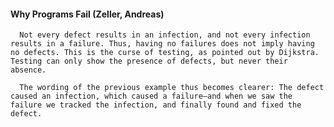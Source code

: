 #### Why Programs Fail (Zeller, Andreas)
      Not every defect results in an infection, and not every infection results in a failure. Thus, having no failures does not imply having no defects. This is the curse of testing, as pointed out by Dijkstra. Testing can only show the presence of defects, but never their absence.

      The wording of the previous example thus becomes clearer: The defect caused an infection, which caused a failure—and when we saw the failure we tracked the infection, and finally found and fixed the defect.

